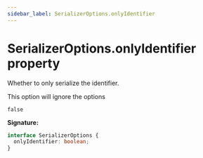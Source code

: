 ```yaml
---
sidebar_label: SerializerOptions.onlyIdentifier
---
```


# SerializerOptions.onlyIdentifier property

Whether to only serialize the identifier.

This option will ignore the options

`false`

**Signature:**

```typescript
interface SerializerOptions {
  onlyIdentifier: boolean;
}
```
